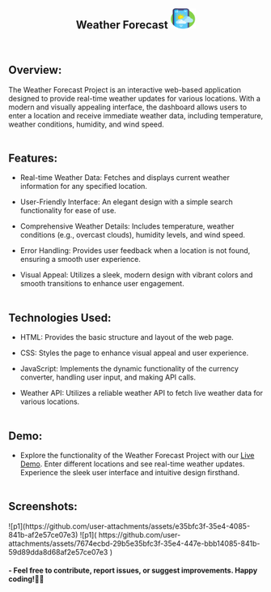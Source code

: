 <h2 align = "center">Weather Forecast <img src="assets/favicon.png" alt="" height="40" width="50"/></h2>
<br>

<h2>Overview:</h2>

The Weather Forecast Project is an interactive web-based application designed to provide real-time weather updates for various locations. With a modern and visually appealing interface, the dashboard allows users to enter a location and receive immediate weather data, including temperature, weather conditions, humidity, and wind speed.
<br><br>

<h2>Features:</h2>

- Real-time Weather Data: Fetches and displays current weather information for any specified location.
  
- User-Friendly Interface: An elegant design with a simple search functionality for ease of use.

- Comprehensive Weather Details: Includes temperature, weather conditions (e.g., overcast clouds), humidity levels, and wind speed.
  
- Error Handling: Provides user feedback when a location is not found, ensuring a smooth user experience.

- Visual Appeal: Utilizes a sleek, modern design with vibrant colors and smooth transitions to enhance user engagement.
<br><br>

<h2>Technologies Used:</h2>

- HTML: Provides the basic structure and layout of the web page.

- CSS: Styles the page to enhance visual appeal and user experience.

- JavaScript: Implements the dynamic functionality of the currency converter, handling user input, and making API calls.

- Weather API: Utilizes a reliable weather API to fetch live weather data for various locations.
<br><br>

<h2>Demo:</h2>

- Explore the functionality of the Weather Forecast Project with our <a href="https://prajyotkalekar.github.io/Weather_Forecast_Application/" target="_blank">Live Demo</a>. Enter different locations and see real-time weather updates. Experience the sleek user interface and intuitive design firsthand.
<br><br>

<h2>Screenshots:</h2>
![p1](https://github.com/user-attachments/assets/e35bfc3f-35e4-4085-841b-af2e57ce07e3)
![p1](
https://github.com/user-attachments/assets/7674ecbd-29b5e35bfc3f-35e4-447e-bbb14085-841b-59d89dda8d68af2e57ce07e3
)

<br>

<h4> - Feel free to contribute, report issues, or suggest improvements. Happy coding!🤝💡</h4>

